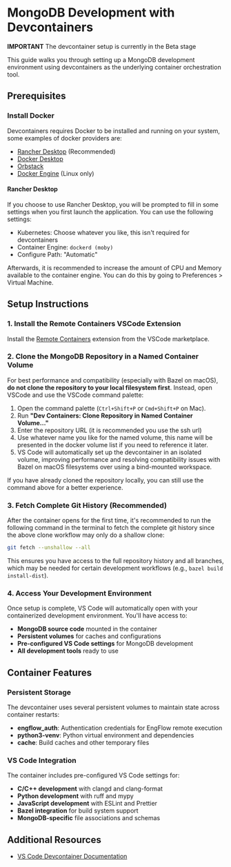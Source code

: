 # MongoDB Development with Devcontainers

**IMPORTANT** The devcontainer setup is currently in the Beta stage

This guide walks you through setting up a MongoDB development environment using devcontainers as the underlying container orchestration tool.

## Prerequisites

### Install Docker

Devcontainers requires Docker to be installed and running on your system, some examples of docker providers are:

- [Rancher Desktop](https://rancherdesktop.io/) (Recommended)
- [Docker Desktop](https://www.docker.com/products/docker-desktop/)
- [Orbstack](https://orbstack.dev/)
- [Docker Engine](https://docs.docker.com/engine/install/) (Linux only)

#### Rancher Desktop

If you choose to use Rancher Desktop, you will be prompted to fill in some settings when you first launch the application. You can use the following settings:

- Kubernetes: Choose whatever you like, this isn't required for devcontainers
- Container Engine: `dockerd (moby)`
- Configure Path: "Automatic"

Afterwards, it is recommended to increase the amount of CPU and Memory available to the container engine. You can do this by going to Preferences > Virtual Machine.

## Setup Instructions

### 1. Install the Remote Containers VSCode Extension

Install the [Remote Containers](https://marketplace.visualstudio.com/items?itemName=ms-vscode-remote.remote-containers) extension from the VSCode marketplace.

### 2. Clone the MongoDB Repository in a Named Container Volume

For best performance and compatibility (especially with Bazel on macOS), **do not clone the repository to your local filesystem first**. Instead, open VSCode and use the VSCode command palette:

1. Open the command palette (`Ctrl+Shift+P` or `Cmd+Shift+P` on Mac).
2. Run **"Dev Containers: Clone Repository in Named Container Volume..."**
3. Enter the repository URL (it is recommended you use the ssh url)
4. Use whatever name you like for the named volume, this name will be presented in the docker volume list if you need to reference it later.
5. VS Code will automatically set up the devcontainer in an isolated volume, improving performance and resolving compatibility issues with Bazel on macOS filesystems over using a bind-mounted workspace.

If you have already cloned the repository locally, you can still use the command above for a better experience.

### 3. Fetch Complete Git History (Recommended)

After the container opens for the first time, it's recommended to run the following command in the terminal to fetch the complete git history since the above clone workflow may only do a shallow clone:

```bash
git fetch --unshallow --all
```

This ensures you have access to the full repository history and all branches, which may be needed for certain development workflows (e.g., `bazel build install-dist`).

### 4. Access Your Development Environment

Once setup is complete, VS Code will automatically open with your containerized development environment. You'll have access to:

- **MongoDB source code** mounted in the container
- **Persistent volumes** for caches and configurations
- **Pre-configured VS Code settings** for MongoDB development
- **All development tools** ready to use

## Container Features

### Persistent Storage

The devcontainer uses several persistent volumes to maintain state across container restarts:

- **engflow_auth**: Authentication credentials for EngFlow remote execution
- **python3-venv**: Python virtual environment and dependencies
- **cache**: Build caches and other temporary files

### VS Code Integration

The container includes pre-configured VS Code settings for:

- **C/C++ development** with clangd and clang-format
- **Python development** with ruff and mypy
- **JavaScript development** with ESLint and Prettier
- **Bazel integration** for build system support
- **MongoDB-specific** file associations and schemas

## Additional Resources

- [VS Code Devcontainer Documentation](https://code.visualstudio.com/docs/devcontainers/containers)
